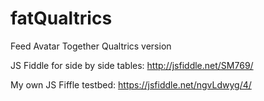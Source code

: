 # fatQualtrics
Feed Avatar Together Qualtrics version



JS Fiddle for side by side tables:
http://jsfiddle.net/SM769/


My own JS Fiffle testbed:
https://jsfiddle.net/ngvLdwyg/4/

